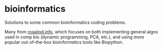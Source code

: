 # bioinformatics

Solutions to some common bioinformatics coding problems.

Many from [rosalind.info](http://rosalind.info), which focuses on both implementing general algos used in comp bio (dynamic programming, PCA, etc.), and using more popular out-of-the-box bioinformatics tools like Biopython.
